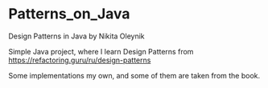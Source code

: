 # Patterns_on_Java

Design Patterns in Java by Nikita Oleynik

Simple Java project, where I learn Design Patterns from https://refactoring.guru/ru/design-patterns

Some implementations my own, and some of them are taken from the book.
